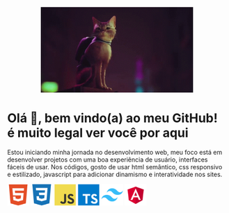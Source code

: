 <div align="center">
  <img src="stray-ps5.gif" width="350px">
</div>

# Olá 👋, bem vindo(a) ao meu GitHub! é muito legal ver você por aqui
Estou iniciando minha jornada no desenvolvimento web, meu foco está em desenvolver projetos com uma boa experiência de usuário, interfaces fáceis de usar. Nos códigos, gosto de usar html semântico, css responsivo e estilizado, javascript para adicionar dinamismo e interatividade nos sites.

<div>
  <img src="html5-plain.svg" width="50px">
  <img src="css3-plain.svg" width="50px">
  <img src="javascript-original.svg" width="50px">
  <img src="typescript-original.svg" width="50px">
  <img src="tailwindcss-original.svg" width="50px">
  <img src="angular-original.svg" width="50px">
  
</div>
